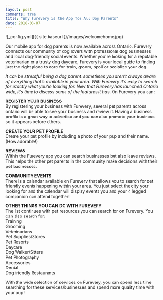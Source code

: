 ```yaml
---
layout: post
comments: true
title: "Why Furevery is the App for All Dog Parents"
date: 2018-03-07
---
```

![_config.yml]({{ site.baseurl }}/images/welcomehome.jpg)

Our mobile app for dog parents is now available across Ontario. Furevery connects our community of dog lovers with professional dog businesses and local dog-friendly social events. Whether you're looking for a reputable veterinarian or a trusty dog daycare, Furevery is your local guide to finding just the right place to care for, train, groom, spoil or socialize your dog. 

<i>It can be stressful being a dog parent, sometimes you aren’t always aware of everything that’s available in your area. With Furevery it’s easy to search for exactly what you’re looking for. Now that Furevery has launched Ontario wide, it’s time to discuss some of the features it has.</i> On Furevery you can:

**REGISTER YOUR BUSINESS**
<br>By registering your business with Furevery, several pet parents across ontario will be able to see your business and review it. Having a business profile is a great way to advertise and you can also promote your business so it appears before others. 

**CREATE YOUR PET PROFILE**
<br>Create your pet profile by including a photo of your pup and their name. (How adorable!)

**REVIEWS**
<br>Within the Furevery app you can search businesses but also leave reviews. This helps the other pet parents in the community make decisions with their pet businesses. 

**COMMUNITY EVENTS**
<br>There is a calendar available on Furevery that allows you to search for pet friendly events happening within your area. You just select the city your looking for and the calendar will display events you and your 4 legged companion can attend together!

**OTHER THINGS YOU CAN DO WITH FUREVERY**
<br>The list continues with pet resources you can search for on Furevery. 
You can also search for:
<br>Training
<br>Grooming
<br>Veterinarians
<br>Pet Supplies/Stores
<br>Pet Resorts
<br>Daycare
<br>Dog Walker/Sitters
<br>Pet Photography
<br>Accessories
<br>Dental
<br>Dog friendly Restaurants

With the wide selection of services on Furevery, you can spend less time searching for these services/businesses and spend more quality time with your pup! 



